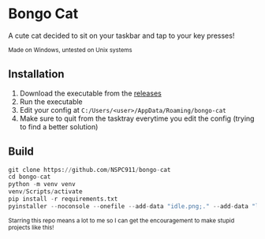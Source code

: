 # Bongo Cat

A cute cat decided to sit on your taskbar and tap to your key presses!

<sub>Made on Windows, untested on Unix systems</sub>

## Installation

1. Download the executable from the [releases](https://github.com/NSPC911/bongo-cat)
2. Run the executable
3. Edit your config at `C:/Users/<user>/AppData/Roaming/bongo-cat`
4. Make sure to quit from the tasktray everytime you edit the config (trying to find a better solution)

## Build
```py
git clone https://github.com/NSPC911/bongo-cat
cd bongo-cat
python -m venv venv
venv/Scripts/activate
pip install -r requirements.txt
pyinstaller --noconsole --onefile --add-data "idle.png;." --add-data "leftpaw.png;." --add-data "rightpaw.png;." bongocat.py
```

<sub>Starring this repo means a lot to me so I can get the encouragement to make stupid projects like this!</sub>
